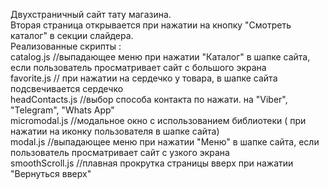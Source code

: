 Двухстраничный сайт тату магазина.  
Вторая страница открывается при нажатии на кнопку "Смотреть каталог" в секции слайдера.  
Реализованные скрипты :  
catalog.js //выпадающее меню при нажатии "Каталог" в шапке сайта, если пользователь просматривает сайт с большого экрана  
favorite.js // при нажатии на сердечко у товара, в шапке сайта подсвечивается сердечко  
headContacts.js //выбор способа контакта по нажати. на "Viber", "Telegram", "Whats App"  
micromodal.js //модальное окно с использованием библиотеки ( при нажатии на иконку пользователя в шапке сайта)  
modal.js //выпадающее меню при нажатии "Меню" в шапке сайта, если пользователь просматривает сайт с узкого экрана  
smoothScroll.js //плавная прокрутка страницы вверх при нажатии "Вернуться вверх"
